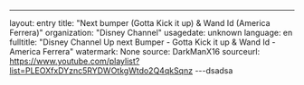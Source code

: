 ---
layout: entry
title: "Next bumper (Gotta Kick it up) & Wand Id (America Ferrera)"
organization: "Disney Channel"
usagedate: unknown
language: en
fulltitle: "Disney Channel Up next Bumper - Gotta Kick it up & Wand Id - America Ferrera"
watermark: None
source: DarkManX16
sourceurl: https://www.youtube.com/playlist?list=PLEOXfxDYznc5RYDWOtkgWtdo2Q4qkSqnz
---dsadsa
